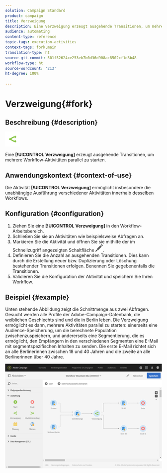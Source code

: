 ```yaml
---
solution: Campaign Standard
product: campaign
title: Verzweigung
description: Eine Verzweigung erzeugt ausgehende Transitionen, um mehrere Workflow-Aktivitäten parallel zu starten.
audience: automating
content-type: reference
topic-tags: execution-activities
context-tags: fork,main
translation-type: ht
source-git-commit: 501f52624ce253eb7b0d36d908ac8502cf1d3b48
workflow-type: ht
source-wordcount: '213'
ht-degree: 100%

---
```



# Verzweigung{#fork}

## Beschreibung {#description}

![](assets/fork.png)

Eine **[!UICONTROL Verzweigung]** erzeugt ausgehende Transitionen, um mehrere Workflow-Aktivitäten parallel zu starten.

## Anwendungskontext {#context-of-use}

Die Aktivität **[!UICONTROL Verzweigung]** ermöglicht insbesondere die unabhängige Ausführung verschiedener Aktivitäten innerhalb desselben Workflows.

## Konfiguration {#configuration}

1. Ziehen Sie eine **[!UICONTROL Verzweigung]** in den Workflow-Arbeitsbereich.
1. Schließen Sie sie an Aktivitäten wie beispielsweise Abfragen an.
1. Markieren Sie die Aktivität und öffnen Sie sie mithilfe der im Schnellzugriff angezeigten Schaltfläche ![](assets/edit_darkgrey-24px.png).
1. Definieren Sie die Anzahl an ausgehenden Transitionen. Dies kann durch die Erstellung neuer bzw. Duplizierung oder Löschung bestehender Transitionen erfolgen. Benennen Sie gegebenenfalls die Transitionen.
1. Validieren Sie die Konfiguration der Aktivität und speichern Sie Ihren Workflow.

## Beispiel {#example}

Unten stehende Abbildung zeigt die Schnittmenge aus zwei Abfragen. Gesucht werden alle Profile der Adobe-Campaign-Datenbank, die weiblichen Geschlechts sind und die in Berlin leben. Die Verzweigung ermöglicht es dann, mehrere Aktivitäten parallel zu starten: einerseits eine Audience-Speicherung, um die berechnete Population zwischenzuspeichern, und andererseits eine Segmentierung, die es ermöglicht, den Empfängern in den verschiedenen Segmenten eine E-Mail mit segmentspezifischen Inhalten zu senden. Die erste E-Mail richtet sich an alle Berlinerinnen zwischen 18 und 40 Jahren und die zweite an alle Berlinerinnen über 40 Jahre.

![](assets/wkf_fork_example.png)

